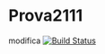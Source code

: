 # Prova2111
modifica
[![Build Status](https://travis-ci.org/DanieleSpigolon/Prova2111.svg?branch=master)](https://travis-ci.org/DanieleSpigolon/Prova2111)
